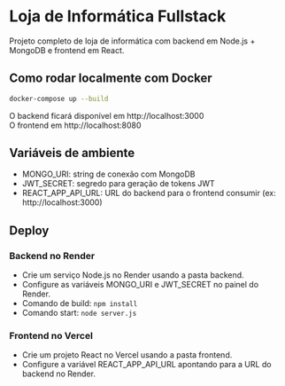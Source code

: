 # Loja de Informática Fullstack

Projeto completo de loja de informática com backend em Node.js + MongoDB e frontend em React.

## Como rodar localmente com Docker

```bash
docker-compose up --build
```

O backend ficará disponível em http://localhost:3000  
O frontend em http://localhost:8080

## Variáveis de ambiente

- MONGO_URI: string de conexão com MongoDB
- JWT_SECRET: segredo para geração de tokens JWT
- REACT_APP_API_URL: URL do backend para o frontend consumir (ex: http://localhost:3000)

## Deploy

### Backend no Render

- Crie um serviço Node.js no Render usando a pasta backend.
- Configure as variáveis MONGO_URI e JWT_SECRET no painel do Render.
- Comando de build: `npm install`
- Comando start: `node server.js`

### Frontend no Vercel

- Crie um projeto React no Vercel usando a pasta frontend.
- Configure a variável REACT_APP_API_URL apontando para a URL do backend no Render.